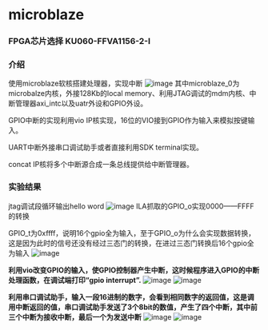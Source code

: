 # microblaze
### FPGA芯片选择 KU060-FFVA1156-2-I
### 介绍

使用microblaze软核搭建处理器，实现中断
![image](https://user-images.githubusercontent.com/109273341/184079504-895b2743-2305-44b2-8aae-f9891a4ea644.png)
其中microblaze_0为microbalze内核，外接128Kb的local memory、利用JTAG调试的mdm内核、中断管理器axi_intc以及uatr外设和GPIO外设。

GPIO中断的实现利用vio IP核实现，16位的VIO接到GPIO作为输入来模拟按键输入。

UART中断外接串口调试助手或者直接利用SDK terminal实现。

concat IP核将多个中断源合成一条总线提供给中断管理器。

### 实验结果

jtag调试段循环输出hello word
![image](https://user-images.githubusercontent.com/109273341/184083396-5228a015-8fe9-44bb-9b43-197054862c6b.png)
ILA抓取的GPIO_o实现0000——FFFF的转换

GPIO_t为0xffff，说明16个gpio全为输入，至于GPIO_o为什么会实现数据转换，这是因为此时的信号还没有经过三态门的转换，在进过三态门转换后16个gpio全为输入
![image](https://user-images.githubusercontent.com/109273341/184083548-76f0a3b2-e396-4c98-960f-21b74a7e2aee.png)

**利用vio改变GPIO的输入，使GPIO控制器产生中断，这时候程序进入GPIO的中断处理函数，在调试端打印“gpio interrupt”.**
![image](https://user-images.githubusercontent.com/109273341/184084460-8cc0dec5-a24d-43ad-a106-b8e6aa112576.png)
![image](https://user-images.githubusercontent.com/109273341/184084439-1940ccbb-bc63-430a-b405-ff5c75011324.png)

**利用串口调试助手，输入一段16进制的数字，会看到相同数字的返回值，这是调用中断返回的值，串口调试助手发送了3个8bit的数值，产生了四个中断，其中前三个中断为接收中断，最后一个为发送中断**
![image](https://user-images.githubusercontent.com/109273341/184084879-166b4448-0a44-4916-9941-71825026f0fe.png)
![image](https://user-images.githubusercontent.com/109273341/184084949-08700c59-0146-4d2a-9998-a60b917f3486.png)
